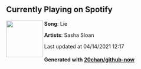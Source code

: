 ## Currently Playing on Spotify

[<img align="left" width="100" src="https://i.scdn.co/image/ab67616d00001e021e4429a14d693b418b198056">](https://open.spotify.com/album/7v0KN0VlHJZrhAbSbxEZvZ)

**Song**: Lie

**Artists**: Sasha Sloan

Last updated at 04/14/2021 12:17

#### Generated with [20chan/github-now](https://github.com/20chan/github-now)